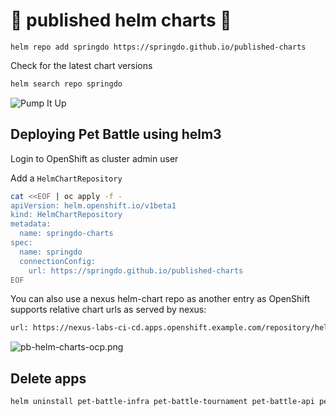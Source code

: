 # 🍾 published helm charts 🍾
```
helm repo add springdo https://springdo.github.io/published-charts
```

Check for the latest chart versions
```bash
helm search repo springdo
```

![Pump It Up](https://i.pinimg.com/originals/c4/43/fc/c443fcf40abba3f9e098d5bd25ca20be.gif)

## Deploying Pet Battle using helm3

Login to OpenShift as cluster admin user

Add a `HelmChartRepository`

```bash
cat <<EOF | oc apply -f -
apiVersion: helm.openshift.io/v1beta1
kind: HelmChartRepository
metadata:
  name: springdo-charts
spec:
  name: springdo
  connectionConfig:
    url: https://springdo.github.io/published-charts
EOF
```

You can also use a nexus helm-chart repo as another entry as OpenShift supports relative chart urls as served by nexus:
```bash
url: https://nexus-labs-ci-cd.apps.openshift.example.com/repository/helm-charts
```

![pb-helm-charts-ocp.png](images/pb-helm-charts-ocp.png)
## Delete apps

```bash
helm uninstall pet-battle-infra pet-battle-tournament pet-battle-api pet-battle pet-battle-nsff
```